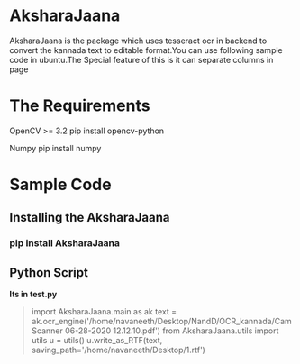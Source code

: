# AksharaJaana

AksharaJaana is the package which uses tesseract ocr in backend to convert the kannada text to editable format.You can use
following sample code in ubuntu.The Special feature of this is it can separate columns in page


# The Requirements 

OpenCV >= 3.2
pip install opencv-python

Numpy 
pip install numpy


# Sample Code 

## Installing the AksharaJaana

### pip install AksharaJaana



## Python Script
**Its in test.py** 
>import AksharaJaana.main as ak 
>text = ak.ocr_engine('/home/navaneeth/Desktop/NandD/OCR_kannada/CamScanner 06-28-2020 12.12.10.pdf')
>from AksharaJaana.utils import utils
>u = utils()
>u.write_as_RTF(text, saving_path='/home/navaneeth/Desktop/1.rtf')
